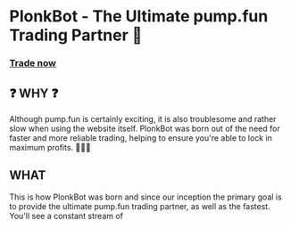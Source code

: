 # PlonkBot - The Ultimate pump.fun Trading Partner 🚀
### [Trade now](https://t.me/PlonkBot_bot)

## ❓ WHY ❓
Although pump.fun is certainly exciting, it is also troublesome and rather slow when using the website itself.  PlonkBot was born out of the need for faster and more reliable trading, helping to ensure you're able to lock in maximum profits. 🤑🤑🤑

## WHAT
This is how PlonkBot was born and since our inception the primary goal is to provide the ultimate pump.fun trading partner, as well as the fastest.  You'll see a constant stream of 
